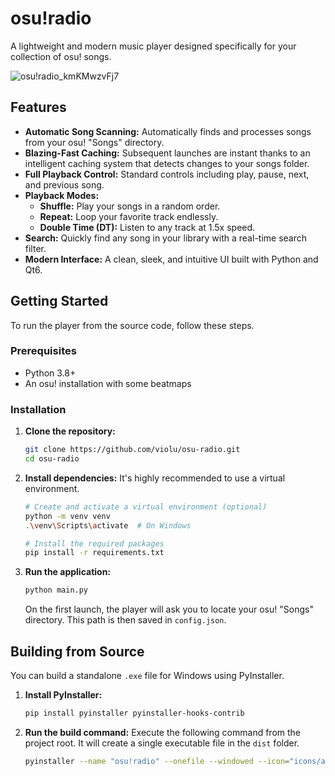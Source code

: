 # osu!radio

A lightweight and modern music player designed specifically for your collection of osu! songs.

![osu!radio_kmKMwzvFj7](https://github.com/user-attachments/assets/752798a6-e8c3-484d-9106-06d17d55801f)

## Features

- **Automatic Song Scanning:** Automatically finds and processes songs from your osu! "Songs" directory.
- **Blazing-Fast Caching:** Subsequent launches are instant thanks to an intelligent caching system that detects changes to your songs folder.
- **Full Playback Control:** Standard controls including play, pause, next, and previous song.
- **Playback Modes:**
    - **Shuffle:** Play your songs in a random order.
    - **Repeat:** Loop your favorite track endlessly.
    - **Double Time (DT):** Listen to any track at 1.5x speed.
- **Search:** Quickly find any song in your library with a real-time search filter.
- **Modern Interface:** A clean, sleek, and intuitive UI built with Python and Qt6.

## Getting Started

To run the player from the source code, follow these steps.

### Prerequisites

- Python 3.8+
- An osu! installation with some beatmaps

### Installation

1.  **Clone the repository:**
    ```bash
    git clone https://github.com/violu/osu-radio.git
    cd osu-radio
    ```

2.  **Install dependencies:**
    It's highly recommended to use a virtual environment.
    ```bash
    # Create and activate a virtual environment (optional)
    python -m venv venv
    .\venv\Scripts\activate  # On Windows

    # Install the required packages
    pip install -r requirements.txt
    ```

3.  **Run the application:**
    ```bash
    python main.py
    ```
    On the first launch, the player will ask you to locate your osu! "Songs" directory. This path is then saved in `config.json`.

## Building from Source

You can build a standalone `.exe` file for Windows using PyInstaller.

1.  **Install PyInstaller:**
    ```bash
    pip install pyinstaller pyinstaller-hooks-contrib
    ```

2.  **Run the build command:**
    Execute the following command from the project root. It will create a single executable file in the `dist` folder.
    ```bash
    pyinstaller --name "osu!radio" --onefile --windowed --icon="icons/app_icon.ico" --add-data "icons;icons" main.py
    ```

